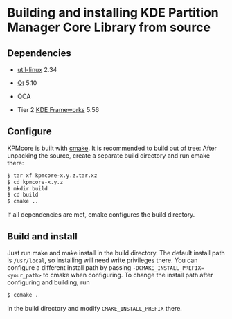 Building and installing KDE Partition Manager Core Library from source
=========================================================

## Dependencies

* [util-linux](https://github.com/karelzak/util-linux) 2.34

* [Qt](https://www.qt.io/) 5.10

* QCA

* Tier 2 [KDE Frameworks](https://www.kde.org/products/frameworks/) 5.56

## Configure

KPMcore is built with [cmake](https://cmake.org/). It is recommended to build out of tree:
After unpacking the source, create a separate build directory and run cmake there:

```bash
$ tar xf kpmcore-x.y.z.tar.xz
$ cd kpmcore-x.y.z
$ mkdir build
$ cd build
$ cmake ..
```

If all dependencies are met, cmake configures the build directory.


## Build and install

Just run make and make install in the build directory. The default install path
is `/usr/local`, so installing will need write privileges there. You can
configure a different install path by passing
`-DCMAKE_INSTALL_PREFIX=<your_path>` to cmake when configuring. To change the
install path after configuring and building, run

```bash
$ ccmake .
```

in the build directory and modify `CMAKE_INSTALL_PREFIX` there.
